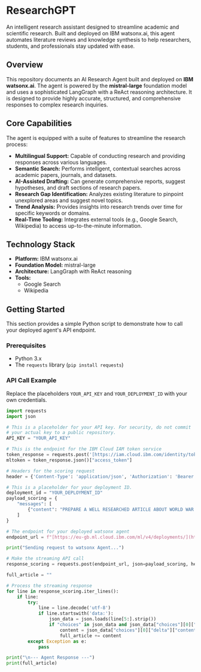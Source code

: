 # ResearchGPT

An intelligent research assistant designed to streamline academic and scientific research. Built and deployed on IBM watsonx.ai, this agent automates literature reviews and knowledge synthesis to help researchers, students, and professionals stay updated with ease.

## Overview

This repository documents an AI Research Agent built and deployed on **IBM watsonx.ai**. The agent is powered by the **mistral-large** foundation model and uses a sophisticated LangGraph with a ReAct reasoning architecture. It is designed to provide highly accurate, structured, and comprehensive responses to complex research inquiries.

## Core Capabilities

The agent is equipped with a suite of features to streamline the research process:

* **Multilingual Support:** Capable of conducting research and providing responses across various languages.
* **Semantic Search:** Performs intelligent, contextual searches across academic papers, journals, and datasets.
* **AI-Assisted Drafting:** Can generate comprehensive reports, suggest hypotheses, and draft sections of research papers.
* **Research Gap Identification:** Analyzes existing literature to pinpoint unexplored areas and suggest novel topics.
* **Trend Analysis:** Provides insights into research trends over time for specific keywords or domains.
* **Real-Time Tooling:** Integrates external tools (e.g., Google Search, Wikipedia) to access up-to-the-minute information.

## Technology Stack

* **Platform:** IBM watsonx.ai
* **Foundation Model:** mistral-large
* **Architecture:** LangGraph with ReAct reasoning
* **Tools:**
    * Google Search
    * Wikipedia

## Getting Started

This section provides a simple Python script to demonstrate how to call your deployed agent's API endpoint.

### Prerequisites

* Python 3.x
* The `requests` library (`pip install requests`)

### API Call Example

Replace the placeholders `YOUR_API_KEY` and `YOUR_DEPLOYMENT_ID` with your own credentials.

```python
import requests
import json

# This is a placeholder for your API key. For security, do not commit
# your actual key to a public repository.
API_KEY = "YOUR_API_KEY"

# This is the endpoint for the IBM Cloud IAM token service
token_response = requests.post('[https://iam.cloud.ibm.com/identity/token](https://iam.cloud.ibm.com/identity/token)', data={"apikey": API_KEY, "grant_type": 'urn:ibm:params:oauth:grant-type:apikey'})
mltoken = token_response.json()["access_token"]

# Headers for the scoring request
header = {'Content-Type': 'application/json', 'Authorization': 'Bearer ' + mltoken}

# This is a placeholder for your deployment ID.
deployment_id = "YOUR_DEPLOYMENT_ID"
payload_scoring = {
    "messages": [
        {"content": "PREPARE A WELL RESEARCHED ARTICLE ABOUT WORLD WAR 2", "role": "user"}
    ]
}

# The endpoint for your deployed watsonx agent
endpoint_url = f"[https://eu-gb.ml.cloud.ibm.com/ml/v4/deployments/](https://eu-gb.ml.cloud.ibm.com/ml/v4/deployments/){deployment_id}/ai_service_stream?version=2021-05-01"

print("Sending request to watsonx Agent...")

# Make the streaming API call
response_scoring = requests.post(endpoint_url, json=payload_scoring, headers=header, stream=True)

full_article = ""

# Process the streaming response
for line in response_scoring.iter_lines():
    if line:
        try:
            line = line.decode('utf-8')
            if line.startswith('data:'):
                json_data = json.loads(line[5:].strip())
                if "choices" in json_data and json_data["choices"][0]["delta"] and "content" in json_data["choices"][0]["delta"]:
                    content = json_data["choices"][0]["delta"]["content"]
                    full_article += content
        except Exception as e:
            pass

print("\n--- Agent Response ---")
print(full_article)
